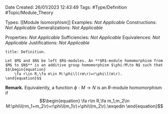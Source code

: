 <div class="topSpace"></div>

Date Created: 26/01/2023 12:43:49
Tags: #Type/Definition #Topic/Module_Theory

Types: [[Module Isomorphism]]
Examples: _Not Applicable_
Constructions: _Not Applicable_
Generalizations: _Not Applicable_

Properties: _Not Applicable_
Sufficiencies: _Not Applicable_
Equivalences: _Not Applicable_
Justifications: _Not Applicable_

``` ad-Definition
title: Definition.

Let $M$ and $N$ be left $R$-modules. An **$R$-module homomorphism from $M$ to $N$** is an additive group homomorphism $\phi:M\to N$ such that
$$\begin{equation}
    \fa r\in R,\fa m\in M:\phi\l(rm\r)=r\phi\l(m\r).
\end{equation}$$

```

<b>Remark.</b> Equivalently, a function $\phi:M\to N$ is an $R$-module homomorphism if
$$\begin{equation}
    \fa r\in R,\fa m_1,m_2\in M:\phi\l(rm_1+m_2\r)=r\phi\l(m_1\r)+\phi\l(m_2\r).\exqedin
\end{equation}$$
